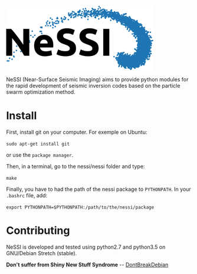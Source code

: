 ![alt text](doc/nessi.png)

NeSSI (Near-Surface Seismic Imaging) aims to provide python modules for the rapid development of seismic inversion codes based on the particle swarm optimization method.

# Install
First, install git on your computer. For exemple on Ubuntu:

`sudo apt-get install git`

or use the `package manager`.

Then, in a terminal, go to the nessi/nessi folder and type:

`make`

Finally, you have to had the path of the nessi package to `PYTHONPATH`. In your `.bashrc` file, add:

`export PYTHONPATH=$PYTHONPATH:/path/to/the/nessi/package`


# Contributing

NeSSI is developed and tested using python2.7 and python3.5 on GNU/Debian Stretch (stable). 

**Don't suffer from Shiny New Stuff Syndrome** -- [DontBreakDebian](https://wiki.debian.org/DontBreakDebian#Don.27t_suffer_from_Shiny_New_Stuff_Syndrome)